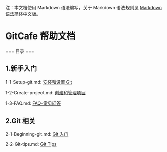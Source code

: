 注：本文档使用 Markdown 语法编写，关于 Markdown 语法规则见 [Markdown 语法简体中文版](/riku/Markdown-Syntax-CN/blob/master/syntax.md#code)。

# GitCafe 帮助文档

=== 目录 ===

## 1.新手入门

1-1-Setup-git.md: [安装和设置 Git](./Help/blob/master/1-1-Setup-git.md#code)

1-2-Create-project.md: [创建和管理项目](./Help/blob/master/1-2-Create-project.md#code)

1-3-FAQ.md: [FAQ-常见问答](1-3-FAQ.md#code)

## 2.Git 相关

2-1-Beginning-git.md: [Git 入门](2-1-Beginning-git.md#code)

2-2-Git-tips.md: [Git Tips](2-2-Git-tips.md#code)

